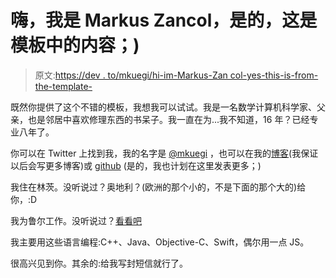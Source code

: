 # 嗨，我是 Markus Zancol，是的，这是模板中的内容；)

> 原文:[https://dev . to/mkuegi/hi-im-Markus-Zan col-yes-this-is-from-the-template-](https://dev.to/mkuegi/hi-im-markus-zancol-yes-this-is-from-the-template-)

既然你提供了这个不错的模板，我想我可以试试。我是一名数学计算机科学家、父亲，也是邻居中喜欢修理东西的书呆子。我一直在为...我不知道，16 年？已经专业八年了。

你可以在 Twitter 上找到我，我的名字是 [@mkuegi](https://twitter.com/mkuegi) ，也可以在我的[博客](http://www.markuszancolo.at)(我保证以后会写更多博客)或 [github](https://github.com/kuegi) (是的，我也计划在这里发表更多；)

我住在林茨。没听说过？奥地利？(欧洲的那个小的，不是下面的那个大的)给你，:D

我为鲁尔工作。没听说过？[看看吧](https://www.roomle.com)

我主要用这些语言编程:C++、Java、Objective-C、Swift，偶尔用一点 JS。

很高兴见到你。其余的:给我写封短信就行了。
